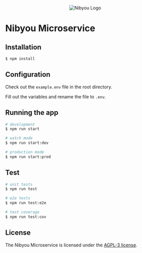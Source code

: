 <p align="center">
  <img src="https://content.luca-kiebel.de/websites/nibyou.de/img/NIBYOU%20logo%20and%20claim%20-%20digital%20-%20big.png" alt="Nibyou Logo">
</p>

# Nibyou Microservice

## Installation

```bash
$ npm install
```

## Configuration

Check out the `example.env` file in the root directory.

Fill out the variables and rename the file to `.env`.

## Running the app

```bash
# development
$ npm run start

# watch mode
$ npm run start:dev

# production mode
$ npm run start:prod
```

## Test

```bash
# unit tests
$ npm run test

# e2e tests
$ npm run test:e2e

# test coverage
$ npm run test:cov
```

## License

The Nibyou Microservice is licensed under the [AGPL-3 license](LICENSE).
